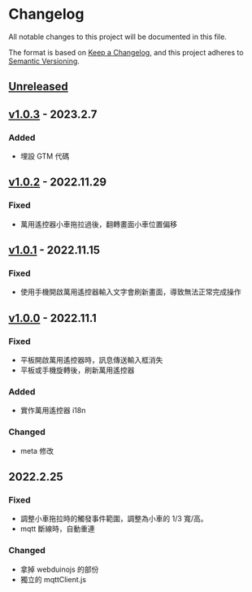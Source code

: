# Changelog

All notable changes to this project will be documented in this file.

The format is based on [Keep a Changelog](https://keepachangelog.com/en/1.0.0/), and this project adheres to [Semantic Versioning](https://semver.org/spec/v2.0.0.html).

## [Unreleased]


## [v1.0.3] - 2023.2.7

### Added

- 埋設 GTM 代碼

## [v1.0.2] - 2022.11.29

### Fixed

- 萬用遙控器小車拖拉過後，翻轉畫面小車位置偏移

## [v1.0.1] - 2022.11.15

### Fixed

- 使用手機開啟萬用遙控器輸入文字會刷新畫面，導致無法正常完成操作

## [v1.0.0] - 2022.11.1

### Fixed

- 平板開啟萬用遙控器時，訊息傳送輸入框消失
- 平板或手機旋轉後，刷新萬用遙控器

### Added

- 實作萬用遙控器 i18n

### Changed

- meta 修改 

## 2022.2.25

### Fixed

- 調整小車拖拉時的觸發事件範圍，調整為小車的 1/3 寬/高。
- mqtt 斷線時，自動重連

### Changed

- 拿掉 webduinojs 的部份
- 獨立的 mqttClient.js

[unreleased]: https://github.com/webduinoio/webduino-remote/compare/v1.0.3...HEAD
[v1.0.3]: https://github.com/webduinoio/webduino-remote/releases/tag/v1.0.3
[v1.0.2]: https://github.com/webduinoio/webduino-remote/releases/tag/v1.0.2
[v1.0.1]: https://github.com/webduinoio/webduino-remote/releases/tag/v1.0.1
[v1.0.0]: https://github.com/webduinoio/webduino-remote/releases/tag/v1.0.0